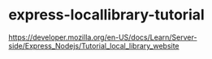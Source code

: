 # express-locallibrary-tutorial

https://developer.mozilla.org/en-US/docs/Learn/Server-side/Express_Nodejs/Tutorial_local_library_website
